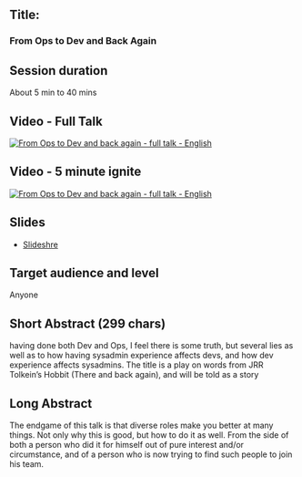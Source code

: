 ## Title: 
### From Ops to Dev and Back Again

## Session duration

About 5 min to 40 mins

## Video - Full Talk

[![From Ops to Dev and back again - full talk - English](http://img.youtube.com/vi/nSrKaYhWDnc/0.jpg)](https://www.youtube.com/watch?v=nSrKaYhWDnc)

## Video - 5 minute ignite

[![From Ops to Dev and back again - full talk - English](http://img.youtube.com/vi/kiPRWllQdt4/0.jpg)](https://www.youtube.com/watch?v=kiPRWllQdt4)


## Slides

- [Slideshre](https://www.slideshare.net/gilzellner/full-talk-from-ops-to-dev-and-back-again) 

## Target audience and level

Anyone

## Short Abstract (299 chars)

having done both Dev and Ops, I feel there is some truth, but several lies as well as to how having sysadmin experience affects devs, and how dev experience affects sysadmins. The title is a play on words from JRR Tolkein’s Hobbit (There and back again), and will be told as a story


## Long Abstract

The endgame of this talk is that diverse roles make you better at many things. Not only why this is good, but how to do it as well. From the side of both a person who did it for himself out of pure interest and/or circumstance, and of a person who is now trying to find such people to join his team.
